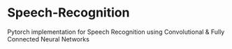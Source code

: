 # Speech-Recognition
Pytorch implementation for Speech Recognition using Convolutional &amp; Fully Connected Neural Networks
